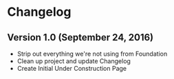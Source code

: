 # Changelog

## Version 1.0 (September 24, 2016)

- Strip out everything we're not using from Foundation
- Clean up project and update Changelog
- Create Initial Under Construction Page
